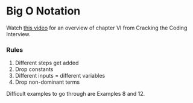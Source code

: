 # Big O Notation

Watch [this video](https://www.youtube.com/watch?v=v4cd1O4zkGw&list=PLX6IKgS15Ue02WDPRCmYKuZicQHit9kFt) for an overview of chapter VI from Cracking the Coding Interview.

### Rules
1. Different steps get added
2. Drop constants
3. Different inputs = different variables
4. Drop non-dominant terms

Difficult examples to go through are Examples 8 and 12.
